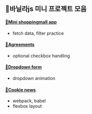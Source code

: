 ## 🥨바닐라js 미니 프로젝트 모음

#### [🔗Mini shoppingmall app](https://sjgske.github.io/js-mini-projects/mini-shoppingmall-app)
- fetch data, filter practice

#### [🔗Agreements](https://sjgske.github.io/js-mini-projects/agreements)
- optional checkbox handling

#### [🔗Dropdown form](https://sjgske.github.io/js-mini-projects/form)
- dropdown animation

#### [🔗Cookie news](https://sjgske.github.io/js-mini-projects/cookie-news/dist)
- webpack, babel
- flexbox layout

